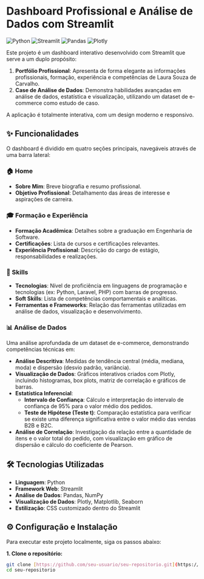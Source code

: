 # Dashboard Profissional e Análise de Dados com Streamlit

![Python](https://img.shields.io/badge/Python-3.9%2B-blue.svg)
![Streamlit](https://img.shields.io/badge/Streamlit-1.30%2B-ff69b4.svg)
![Pandas](https://img.shields.io/badge/Pandas-2.0%2B-yellow.svg)
![Plotly](https://img.shields.io/badge/Plotly-5.15%2B-purple.svg)

Este projeto é um dashboard interativo desenvolvido com Streamlit que serve a um duplo propósito:
1.  **Portfólio Profissional**: Apresenta de forma elegante as informações profissionais, formação, experiência e competências de Laura Souza de Carvalho.
2.  **Case de Análise de Dados**: Demonstra habilidades avançadas em análise de dados, estatística e visualização, utilizando um dataset de e-commerce como estudo de caso.

A aplicação é totalmente interativa, com um design moderno e responsivo.

## ✨ Funcionalidades

O dashboard é dividido em quatro seções principais, navegáveis através de uma barra lateral:

### 🏠 Home
- **Sobre Mim**: Breve biografia e resumo profissional.
- **Objetivo Profissional**: Detalhamento das áreas de interesse e aspirações de carreira.

### 🎓 Formação e Experiência
- **Formação Acadêmica**: Detalhes sobre a graduação em Engenharia de Software.
- **Certificações**: Lista de cursos e certificações relevantes.
- **Experiência Profissional**: Descrição do cargo de estágio, responsabilidades e realizações.

### 💼 Skills
- **Tecnologias**: Nível de proficiência em linguagens de programação e tecnologias (ex: Python, Laravel, PHP) com barras de progresso.
- **Soft Skills**: Lista de competências comportamentais e analíticas.
- **Ferramentas e Frameworks**: Relação das ferramentas utilizadas em análise de dados, visualização e desenvolvimento.

### 📊 Análise de Dados
Uma análise aprofundada de um dataset de e-commerce, demonstrando competências técnicas em:
- **Análise Descritiva**: Medidas de tendência central (média, mediana, moda) e dispersão (desvio padrão, variância).
- **Visualização de Dados**: Gráficos interativos criados com Plotly, incluindo histogramas, box plots, matriz de correlação e gráficos de barras.
- **Estatística Inferencial**:
    - **Intervalo de Confiança**: Cálculo e interpretação do intervalo de confiança de 95% para o valor médio dos pedidos.
    - **Teste de Hipótese (Teste t)**: Comparação estatística para verificar se existe uma diferença significativa entre o valor médio das vendas B2B e B2C.
- **Análise de Correlação**: Investigação da relação entre a quantidade de itens e o valor total do pedido, com visualização em gráfico de dispersão e cálculo do coeficiente de Pearson.

## 🛠️ Tecnologias Utilizadas

- **Linguagem**: Python
- **Framework Web**: Streamlit
- **Análise de Dados**: Pandas, NumPy
- **Visualização de Dados**: Plotly, Matplotlib, Seaborn
- **Estilização**: CSS customizado dentro do Streamlit

## ⚙️ Configuração e Instalação

Para executar este projeto localmente, siga os passos abaixo:

**1. Clone o repositório:**
```bash
git clone [https://github.com/seu-usuario/seu-repositorio.git](https://github.com/seu-usuario/seu-repositorio.git)
cd seu-repositorio

